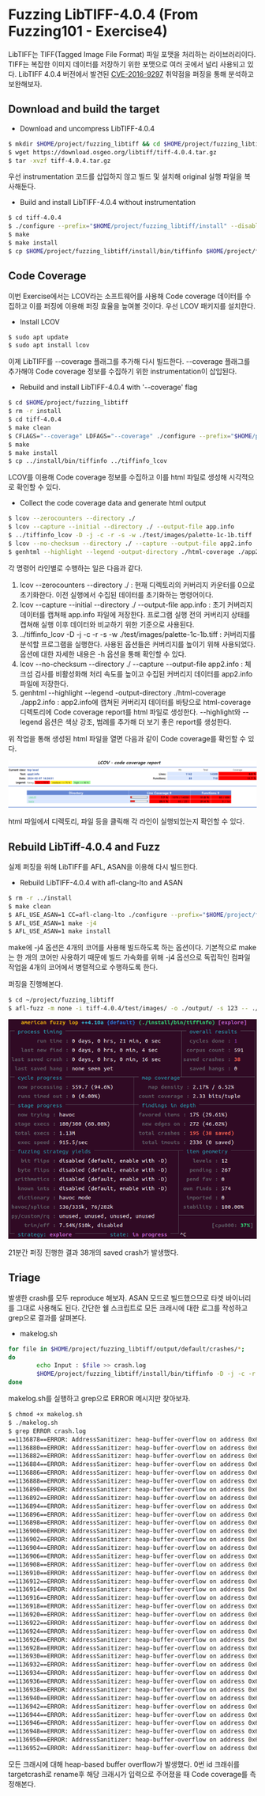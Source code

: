 Fuzzing LibTIFF-4.0.4 (From Fuzzing101 - Exercise4)
==============================================
LibTIFF는 TIFF(Tagged Image File Format) 파일 포맷을 처리하는 라이브러리이다. TIFF는 복잡한 이미지 데이터를 저장하기 위한 포맷으로 여러 곳에서 널리 사용되고 있다. LibTIFF 4.0.4 버전에서 발견된 [CVE-2016-9297](https://knvd.krcert.or.kr/elkDetail.do?CVEID=CVE-2016-9297&jvn=&CVEID=CNNVD-201611-578&dilen=60c172d0dd82393915af6922) 취약점을 퍼징을 통해 분석하고 보완해보자. 

## Download and build the target
* Download and uncompress LibTIFF-4.0.4
```bash
$ mkdir $HOME/project/fuzzing_libtiff && cd $HOME/project/fuzzing_libtiff
$ wget https://download.osgeo.org/libtiff/tiff-4.0.4.tar.gz
$ tar -xvzf tiff-4.0.4.tar.gz
```
우선 instrumentation 코드를 삽입하지 않고 빌드 및 설치해 original 실행 파일을 복사해둔다.

* Build and install LibTIFF-4.0.4 without instrumentation
```bash
$ cd tiff-4.0.4
$ ./configure --prefix="$HOME/project/fuzzing_libtiff/install" --disable-shared
$ make
$ make install
$ cp $HOME/project/fuzzing_libtiff/install/bin/tiffinfo $HOME/project/fuzzing_libtiff/tiffinfo_original
```

## Code Coverage
이번 Exercise에서는 LCOV라는 소프트웨어를 사용해 Code coverage 데이터를 수집하고 이를 퍼징에 이용해 퍼징 효율을 높여볼 것이다. 우선 LCOV 패키지를 설치한다.

* Install LCOV
```bash
$ sudo apt update
$ sudo apt install lcov
```
이제 LibTIFF를 --coverage 플래그를 추가해 다시 빌드한다. --coverage 플래그를 추가해야 Code coverage 정보를 수집하기 위한 instrumentation이 삽입된다. 

* Rebuild and install LibTIFF-4.0.4 with '--coverage' flag
```bash
$ cd $HOME/project/fuzzing_libtiff
$ rm -r install
$ cd tiff-4.0.4
$ make clean
$ CFLAGS="--coverage" LDFAGS="--coverage" ./configure --prefix="$HOME/project/fuzzing_libtiff/install" --disable-shared
$ make
$ make install
$ cp ../install/bin/tiffinfo ../tiffinfo_lcov
```
LCOV를 이용해 Code coverage 정보를 수집하고 이를 html 파일로 생성해 시각적으로 확인할 수 있다. 

* Collect the code coverage data and generate html output
```bash
$ lcov --zerocounters --directory ./
$ lcov --capture --initial --directory ./ --output-file app.info
$ ../tiffinfo_lcov -D -j -c -r -s -w ./test/images/palette-1c-1b.tiff
$ lcov --no-checksum --directory ./ --capture --output-file app2.info
$ genhtml --highlight --legend -output-directory ./html-coverage ./app2.info
```
각 명령어 라인별로 수행하는 일은 다음과 같다.
1. lcov --zerocounters --directory ./ : 현재 디렉토리의 커버리지 카운터를 0으로 초기화한다. 이전 실행에서 수집된 데이터를 초기화하는 명령어이다.
2. lcov --capture --initial --directory ./ --output-file app.info : 초기 커버리지 데이터를 캡쳐해 app.info 파일에 저장한다. 프로그램 실행 전의 커버리지 상태를 캡쳐해 실행 이후 데이터와 비교하기 위한 기준으로 사용된다. 
3. ../tiffinfo_lcov -D -j -c -r -s -w ./test/images/palette-1c-1b.tiff : 커버리지를 분석할 프로그램을 실행한다. 사용된 옵션들은 커버리지를 높이기 위해 사용되었다. 옵션에 대한 자세한 내용은 -h 옵션을 통해 확인할 수 있다.
4. lcov --no-checksum --directory ./ --capture --output-file app2.info : 체크섬 검사를 비활성화해 처리 속도를 높이고 수집된 커버리지 데이터를 app2.info 파일에 저장한다.
5. genhtml --highlight --legend -output-directory ./html-coverage ./app2.info : app2.info에 캡쳐된 커버리지 데이터를 바탕으로 html-coverage 디렉토리에 Code coverage report를 html 파일로 생성한다. --highlight와 --legend 옵션은 색상 강조, 범례를 추가해 더 보기 좋은 report를 생성한다.

위 작업을 통해 생성된 html 파일을 열면 다음과 같이 Code coverage를 확인할 수 있다. 

![Report](./images/libtiff_report.png)

html 파일에서 디렉토리, 파일 등을 클릭해 각 라인이 실행되었는지 확인할 수 있다. 

## Rebuild LibTiff-4.0.4 and Fuzz
실제 퍼징을 위해 LibTIFF를 AFL, ASAN을 이용해 다시 빌드한다.

* Rebuild LibTIFF-4.0.4 with afl-clang-lto and ASAN
```bash
$ rm -r ../install
$ make clean
$ AFL_USE_ASAN=1 CC=afl-clang-lto ./configure --prefix="$HOME/project/fuzzing_libtiff/install" --disable-shared
$ AFL_USE_ASAN=1 make -j4
$ AFL_USE_ASAN=1 make install
```
make에 -j4 옵션은 4개의 코어를 사용해 빌드하도록 하는 옵션이다. 기본적으로 make는 한 개의 코어만 사용하기 때문에 빌드 가속화를 위해 -j4 옵션으로 독립적인 컴파일 작업을 4개의 코어에서 병렬적으로 수행하도록 한다. 

퍼징을 진행해본다.
```bash
$ cd ~/project/fuzzing_libtiff
$ afl-fuzz -m none -i tiff-4.0.4/test/images/ -o ./output/ -s 123 -- ./install/bin/tiffinfo -D -j -c -r -s -w @@
```

![Result](./images/libtiff_result.png)

21분간 퍼징 진행한 결과 38개의 saved crash가 발생했다. 

## Triage
발생한 crash를 모두 reproduce 해보자. ASAN 모드로 빌드했으므로 타겟 바이너리를 그대로 사용해도 된다. 간단한 쉘 스크립트로 모든 크래시에 대한 로그를 작성하고 grep으로 결과를 살펴본다.

* makelog.sh
```bash
for file in $HOME/project/fuzzing_libtiff/output/default/crashes/*;
do
        echo Input : $file >> crash.log
        $HOME/project/fuzzing_libtiff/install/bin/tiffinfo -D -j -c -r -s -w $file 2>> crash.log
done
```
makelog.sh를 실행하고 grep으로 ERROR 메시지만 찾아보자.
```bash
$ chmod +x makelog.sh
$ ./makelog.sh
$ grep ERROR crash.log
==1136878==ERROR: AddressSanitizer: heap-buffer-overflow on address 0x6020000000b1 at pc 0x560a1f0966d1 bp 0x7ffc2a37cdf0 sp 0x7ffc2a37c5b8
==1136880==ERROR: AddressSanitizer: heap-buffer-overflow on address 0x602000000111 at pc 0x556d60a186d1 bp 0x7ffee918f7f0 sp 0x7ffee918efb8
==1136882==ERROR: AddressSanitizer: heap-buffer-overflow on address 0x6020000000f2 at pc 0x5614e90786d1 bp 0x7fff49a814b0 sp 0x7fff49a80c78
==1136884==ERROR: AddressSanitizer: heap-buffer-overflow on address 0x6070000000d1 at pc 0x5625a55f16d1 bp 0x7ffd95ed6150 sp 0x7ffd95ed5918
==1136886==ERROR: AddressSanitizer: heap-buffer-overflow on address 0x6070000000d1 at pc 0x55df3f4606d1 bp 0x7ffcce4eee70 sp 0x7ffcce4ee638
==1136888==ERROR: AddressSanitizer: heap-buffer-overflow on address 0x6020000000b1 at pc 0x55b372d836d1 bp 0x7ffdeb0af490 sp 0x7ffdeb0aec58
==1136890==ERROR: AddressSanitizer: heap-buffer-overflow on address 0x603000000144 at pc 0x55ccc9a526d1 bp 0x7ffef8e822f0 sp 0x7ffef8e81ab8
==1136892==ERROR: AddressSanitizer: heap-buffer-overflow on address 0x6070000000d1 at pc 0x5622a5c286d1 bp 0x7ffc9cfd04d0 sp 0x7ffc9cfcfc98
==1136894==ERROR: AddressSanitizer: heap-buffer-overflow on address 0x6070000000d1 at pc 0x55d8ab2526d1 bp 0x7ffde24fbb90 sp 0x7ffde24fb358
==1136896==ERROR: AddressSanitizer: heap-buffer-overflow on address 0x6070000000d1 at pc 0x5646796396d1 bp 0x7ffd6149e530 sp 0x7ffd6149dcf8
==1136898==ERROR: AddressSanitizer: heap-buffer-overflow on address 0x60200000015a at pc 0x562f710c36d1 bp 0x7fff8a032210 sp 0x7fff8a0319d8
==1136900==ERROR: AddressSanitizer: heap-buffer-overflow on address 0x602000000171 at pc 0x5598c7cf06d1 bp 0x7ffd53586790 sp 0x7ffd53585f58
==1136902==ERROR: AddressSanitizer: heap-buffer-overflow on address 0x60200000015a at pc 0x5599cba006d1 bp 0x7ffcc1129c90 sp 0x7ffcc1129458
==1136904==ERROR: AddressSanitizer: heap-buffer-overflow on address 0x6070000000d1 at pc 0x5638810046d1 bp 0x7fff31bb8270 sp 0x7fff31bb7a38
==1136906==ERROR: AddressSanitizer: heap-buffer-overflow on address 0x6070000000d1 at pc 0x55a324dd16d1 bp 0x7ffe16c64a30 sp 0x7ffe16c641f8
==1136908==ERROR: AddressSanitizer: heap-buffer-overflow on address 0x6070000000d1 at pc 0x55fb58d696d1 bp 0x7ffc19523a50 sp 0x7ffc19523218
==1136910==ERROR: AddressSanitizer: heap-buffer-overflow on address 0x603000000233 at pc 0x56386449a6d1 bp 0x7ffde617d9b0 sp 0x7ffde617d178
==1136912==ERROR: AddressSanitizer: heap-buffer-overflow on address 0x602000000131 at pc 0x562b52ed66d1 bp 0x7fffe75c8cf0 sp 0x7fffe75c84b8
==1136914==ERROR: AddressSanitizer: heap-buffer-overflow on address 0x6070000000d1 at pc 0x564d4975d6d1 bp 0x7fff1f181c50 sp 0x7fff1f181418
==1136916==ERROR: AddressSanitizer: heap-buffer-overflow on address 0x607000000141 at pc 0x561125c456d1 bp 0x7ffededefbf0 sp 0x7ffededef3b8
==1136918==ERROR: AddressSanitizer: heap-buffer-overflow on address 0x6070000000d1 at pc 0x556ea892f6d1 bp 0x7fff9d6052b0 sp 0x7fff9d604a78
==1136920==ERROR: AddressSanitizer: heap-buffer-overflow on address 0x6070000000d1 at pc 0x55dabe3e96d1 bp 0x7fffe63d1710 sp 0x7fffe63d0ed8
==1136922==ERROR: AddressSanitizer: heap-buffer-overflow on address 0x6070000000d1 at pc 0x55b1fe4a06d1 bp 0x7ffe1f455d30 sp 0x7ffe1f4554f8
==1136924==ERROR: AddressSanitizer: heap-buffer-overflow on address 0x607000000141 at pc 0x55fe17c3a6d1 bp 0x7fffd904ab50 sp 0x7fffd904a318
==1136926==ERROR: AddressSanitizer: heap-buffer-overflow on address 0x6070000000d1 at pc 0x55bf8b4d16d1 bp 0x7ffe4ae49330 sp 0x7ffe4ae48af8
==1136928==ERROR: AddressSanitizer: heap-buffer-overflow on address 0x60300000014d at pc 0x55986958f6d1 bp 0x7fffa7fe0290 sp 0x7fffa7fdfa58
==1136930==ERROR: AddressSanitizer: heap-buffer-overflow on address 0x6020000000d1 at pc 0x56198c5856d1 bp 0x7ffe99050050 sp 0x7ffe9904f818
==1136932==ERROR: AddressSanitizer: heap-buffer-overflow on address 0x6070000000d1 at pc 0x5613ff31c6d1 bp 0x7ffe959ac7b0 sp 0x7ffe959abf78
==1136934==ERROR: AddressSanitizer: heap-buffer-overflow on address 0x607000000141 at pc 0x560587d5e6d1 bp 0x7ffd5d682590 sp 0x7ffd5d681d58
==1136936==ERROR: AddressSanitizer: heap-buffer-overflow on address 0x6070000000d1 at pc 0x5590989b26d1 bp 0x7ffd2626dcb0 sp 0x7ffd2626d478
==1136938==ERROR: AddressSanitizer: heap-buffer-overflow on address 0x6070000000d1 at pc 0x5555f631f6d1 bp 0x7ffdaa9ab470 sp 0x7ffdaa9aac38
==1136940==ERROR: AddressSanitizer: heap-buffer-overflow on address 0x607000000141 at pc 0x555a20bbf6d1 bp 0x7fff2dcf1930 sp 0x7fff2dcf10f8
==1136942==ERROR: AddressSanitizer: heap-buffer-overflow on address 0x6070000000d1 at pc 0x55e042f0e6d1 bp 0x7ffdfeca0490 sp 0x7ffdfec9fc58
==1136944==ERROR: AddressSanitizer: heap-buffer-overflow on address 0x6070000000d1 at pc 0x558cd5f266d1 bp 0x7fff8948a830 sp 0x7fff89489ff8
==1136946==ERROR: AddressSanitizer: heap-buffer-overflow on address 0x602000000071 at pc 0x5615e9f0e6d1 bp 0x7ffea54ba610 sp 0x7ffea54b9dd8
==1136948==ERROR: AddressSanitizer: heap-buffer-overflow on address 0x6020000000b1 at pc 0x5578f31736d1 bp 0x7fffacf7f770 sp 0x7fffacf7ef38
==1136950==ERROR: AddressSanitizer: heap-buffer-overflow on address 0x6020000000f1 at pc 0x5566ab2006d1 bp 0x7ffd10133b50 sp 0x7ffd10133318
==1136952==ERROR: AddressSanitizer: heap-buffer-overflow on address 0x6020000000b1 at pc 0x55ec9b8b06d1 bp 0x7ffc306eccd0 sp 0x7ffc306ec498
```
모든 크래시에 대해 heap-based buffer overflow가 발생했다. 0번 id 크래쉬를 targetcrash로 rename후 해당 크래시가 입력으로 주어졌을 때 Code coverage를 측정해본다. 